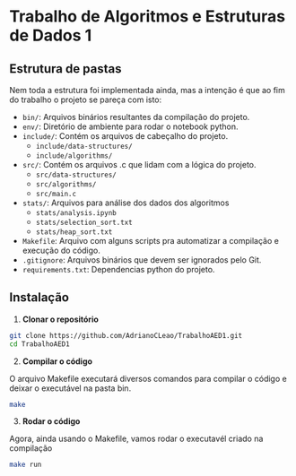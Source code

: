 # Trabalho de Algoritmos e Estruturas de Dados 1

## Estrutura de pastas

Nem toda a estrutura foi implementada ainda, mas a intenção é que ao fim do trabalho o projeto se pareça com isto:

- `bin/`: Arquivos binários resultantes da compilação do projeto.
- `env/`: Diretório de ambiente para rodar o notebook python.
- `include/`: Contém os arquivos de cabeçalho do projeto.
  - `include/data-structures/`
  - `include/algorithms/`
- `src/`: Contém os arquivos .c que lidam com a lógica do projeto.
  - `src/data-structures/`
  - `src/algorithms/`
  - `src/main.c`
- `stats/`: Arquivos para análise dos dados dos algoritmos
  - `stats/analysis.ipynb`
  - `stats/selection_sort.txt`
  - `stats/heap_sort.txt`
- `Makefile`: Arquivo com alguns scripts pra automatizar a compilação e execução do código.
- `.gitignore`: Arquivos binários que devem ser ignorados pelo Git.
- `requirements.txt`: Dependencias python do projeto.

## Instalação

1. **Clonar o repositório**

```bash
git clone https://github.com/AdrianoCLeao/TrabalhoAED1.git
cd TrabalhoAED1
```

2. **Compilar o código**
   
O arquivo Makefile executará diversos comandos para compilar o código e deixar o executável na pasta bin.

```bash
make
```

3. **Rodar o código**

Agora, ainda usando o Makefile, vamos rodar o executavél criado na compilação

```bash
make run
```

